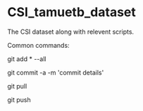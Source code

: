 # CSI_tamuetb_dataset
The CSI dataset along with relevent scripts.

Common commands:

git add * --all

git commit -a -m 'commit details'

git pull

git push


